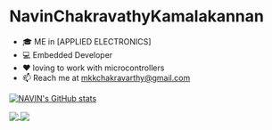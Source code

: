 # NavinChakravathyKamalakannan

- 🎓 ME in [APPLIED ELECTRONICS]
- 💻 Embedded Developer
- ❤️ loving to work with microcontrollers
- 📫 Reach me at mkkchakravarthy@gmail.com

[![NAVIN's GitHub stats](https://github-readme-stats.vercel.app/api?username=mkknavin029&show_icons=true)](https://github.com/mkknavin029/github-readme-stats)

<a href="https://github.com/mkknavin029">
  <img align="center" src="https://github-readme-streak-stats.herokuapp.com/?user=mkknavin029&theme=blueberry" />
</a>

 <a href="https://github.com/mkknavin029">
  <img align="center" src="https://github-readme-stats.vercel.app/api/wakatime?username=mkknavin029&theme=algolia" />
</a>
 

